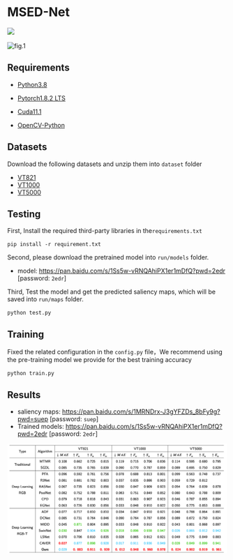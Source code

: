 # MSED-Net

![](https://blog-1300216920.cos.ap-nanjing.myqcloud.com/1.jpg)

![fig.1](/Volumes/历届研究生共享资料/2024届-周威仪/小论文-基于多尺度融合和边缘监督的RGB-T显著性目标检测器/配图/jpg/fig.1.jpg)

## Requirements

- [Python3.8](https://www.python.org/)

- [Pytorch1.8.2 LTS](https://pytorch.org/)

- [Cuda11.1](https://developer.nvidia.com/cuda-toolkit) 

- [OpenCV-Python](https://opencv.org/)

## Datasets

Download the following datasets and unzip them into `dataset` folder

- [VT821](https://arxiv.org/pdf/1701.02829.pdf)
- [VT1000](https://arxiv.org/pdf/1905.06741.pdf)
- [VT5000](https://arxiv.org/pdf/2007.03262.pdf)

## Testing

First, Install the required third-party libraries in the`requirements.txt`

```shell
pip install -r requirement.txt
```

Second, please download the pretrained model into `run/models` folder.

- model: https://pan.baidu.com/s/1Ss5w-vRNQAhiPX1er1mDfQ?pwd=2edr [password: `2edr`]

Third, Test the model and get the predicted saliency maps, which will be saved into `run/maps` folder.

```shell
python test.py
```

## Training

Fixed the related configuration in the `config.py` file，We recommend using the pre-training model we provide for the best training accuracy

```shell
python train.py
```

## Results

- saliency maps: https://pan.baidu.com/s/1MRNDrx-J3gYFZDs_8bFy9g?pwd=suep [password: `suep`] 
- Trained models: https://pan.baidu.com/s/1Ss5w-vRNQAhiPX1er1mDfQ?pwd=2edr [password: `2edr`]

![](img/2.jpg)

